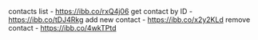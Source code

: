contacts list - https://ibb.co/rxQ4j06
get contact by ID - https://ibb.co/tDJ4Rkg
add new contact - https://ibb.co/x2y2KLd
remove contact - https://ibb.co/4wkTPtd